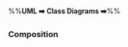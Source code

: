 <link rel="stylesheet" href="{{baseUrl}}/css/textbook.css">

<div class="website-content">

%%**UML :arrow_right: Class Diagrams :arrow_right:**%%

### Composition

<div id="main">

<include src="./what/embed.md" />

</div>
</div>
